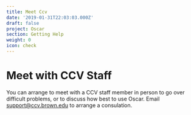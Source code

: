 ```yaml
---
title: Meet Ccv
date: '2019-01-31T22:03:03.000Z'
draft: false
project: Oscar
section: Getting Help
weight: 0
icon: check
---
```


# Meet with CCV Staff

You can arrange to meet with a CCV staff member in person to go over difficult problems, or to discuss how best to use Oscar. Email support@ccv.brown.edu to arrange a consulation.

